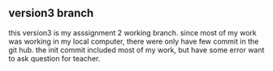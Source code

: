 ## version3 branch 
this version3 is my asssignment 2 working branch. since most of my work was working in my local computer, there were only have few commit in the git hub. the init commit included most of my work, but have some error want to ask question for teacher. 


